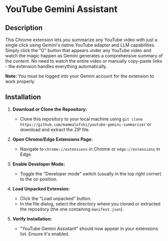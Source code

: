 # YouTube Gemini Assistant

## Description

This Chrome extension lets you summarize any YouTube video with just a single click using Gemini's native YouTube adapter and LLM capabilities. Simply click the "G" button that appears under any YouTube video and watch the magic happen as Gemini generates a comprehensive summary of the content. No need to watch the entire video or manually copy-paste links - the extension handles everything automatically. 

**Note:** You must be logged into your Gemini account for the extension to work properly.

## Installation

1.  **Download or Clone the Repository:**
    *   Clone this repository to your local machine using `git clone https://github.com/mammalofski/youtube-gemini-summarizer` or download and extract the ZIP file.

2.  **Open Chrome/Edge Extensions Page:**
    *   Navigate to `chrome://extensions` in Chrome or `edge://extensions` in Edge.

3.  **Enable Developer Mode:**
    *   Toggle the "Developer mode" switch (usually in the top right corner) to the on position.

4.  **Load Unpacked Extension:**
    *   Click the "Load unpacked" button.
    *   In the file dialog, select the directory where you cloned or extracted the repository (the one containing `manifest.json`).

5.  **Verify Installation:**
    *   "YouTube Gemini Assistant" should now appear in your extensions list. Ensure it's enabled.